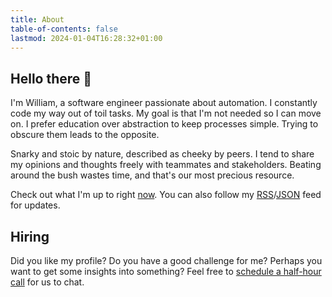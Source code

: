 ```yaml
---
title: About
table-of-contents: false
lastmod: 2024-01-04T16:28:32+01:00
---
```


## Hello there 👋

I'm William, a software engineer passionate about automation. I constantly code my way out of toil tasks. My goal is that I'm not needed so I can move on. I prefer education over abstraction to keep processes simple. Trying to obscure them leads to the opposite.

Snarky and stoic by nature, described as cheeky by peers. I tend to share my opinions and thoughts freely with teammates and stakeholders. Beating around the bush wastes time, and that's our most precious resource.

Check out what I'm up to right [now](/now). You can also follow my [RSS](/index.rss.xml)/[JSON](/index.feed.json) feed for updates.

## Hiring

Did you like my profile? Do you have a good challenge for me? Perhaps you want to get some insights into something? Feel free to [schedule a half-hour call](https://cal.com/artero) for us to chat.

